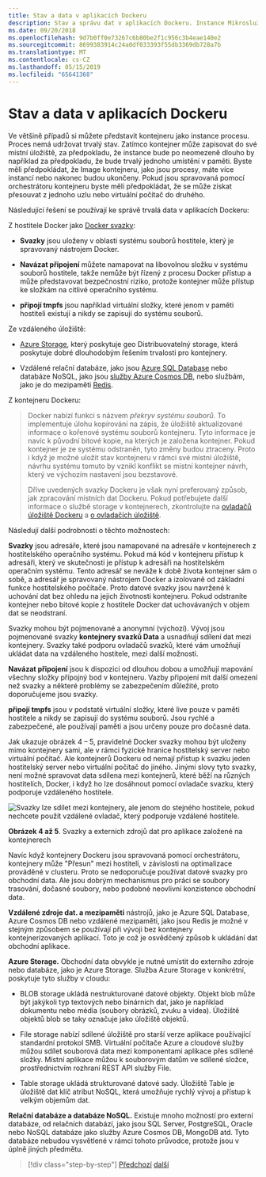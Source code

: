 ```yaml
---
title: Stav a data v aplikacích Dockeru
description: Stav a správu dat v aplikacích Dockeru. Instance Mikroslužeb jsou postradatelnými, ale DATA nejsou, jak o to postarají s využitím mikroslužeb.
ms.date: 09/20/2018
ms.openlocfilehash: 9d7b0ff0e73267c6b80be2f1c956c3b4eae140e2
ms.sourcegitcommit: 8699383914c24a0df033393f55db3369db728a7b
ms.translationtype: MT
ms.contentlocale: cs-CZ
ms.lasthandoff: 05/15/2019
ms.locfileid: "65641368"
---
```

# <a name="state-and-data-in-docker-applications"></a>Stav a data v aplikacích Dockeru

Ve většině případů si můžete představit kontejneru jako instance procesu. Proces nemá udržovat trvalý stav. Zatímco kontejner může zapisovat do své místní úložiště, za předpokladu, že instance bude po neomezeně dlouho by například za předpokladu, že bude trvalý jednoho umístění v paměti. Byste měli předpokládat, že Image kontejneru, jako jsou procesy, máte více instancí nebo nakonec budou ukončeny. Pokud jsou spravovaná pomocí orchestrátoru kontejneru byste měli předpokládat, že se může získat přesouvat z jednoho uzlu nebo virtuální počítač do druhého.

Následující řešení se používají ke správě trvalá data v aplikacích Dockeru:

Z hostitele Docker jako [Docker svazky](https://docs.docker.com/engine/admin/volumes/):

- **Svazky** jsou uloženy v oblasti systému souborů hostitele, který je spravovaný nástrojem Docker.

- **Navázat připojení** můžete namapovat na libovolnou složku v systému souborů hostitele, takže nemůže být řízený z procesu Docker přístup a může představovat bezpečnostní riziko, protože kontejner může přístup ke složkám na citlivé operačního systému.

- **připojí tmpfs** jsou například virtuální složky, které jenom v paměti hostiteli existují a nikdy se zapisují do systému souborů.

Ze vzdáleného úložiště:

- [Azure Storage](https://azure.microsoft.com/documentation/services/storage/), který poskytuje geo Distribuovatelný storage, která poskytuje dobré dlouhodobým řešením trvalosti pro kontejnery.

- Vzdálené relační databáze, jako jsou [Azure SQL Database](https://azure.microsoft.com/services/sql-database/) nebo databáze NoSQL, jako jsou [služby Azure Cosmos DB](https://docs.microsoft.com/azure/cosmos-db/introduction), nebo službám, jako je do mezipaměti [Redis](https://redis.io/).

Z kontejneru Dockeru:

> Docker nabízí funkci s názvem *překryv systému souborů*. To implementuje úlohu kopírování na zápis, že úložiště aktualizované informace o kořenové systému souborů kontejneru. Tyto informace je navíc k původní bitové kopie, na kterých je založena kontejner. Pokud kontejner je ze systému odstraněn, tyto změny budou ztraceny. Proto i když je možné uložit stav kontejneru v rámci své místní úložiště, návrhu systému tomuto by vznikl konflikt se místní kontejner návrh, který ve výchozím nastavení jsou bezstavové.
>
> Dříve uvedených svazky Dockeru je však nyní preferovaný způsob, jak zpracování místních dat Dockeru. Pokud potřebujete další informace o službě storage v kontejnerech, zkontrolujte na [ovladačů úložiště Dockeru](https://docs.docker.com/storage/storagedriver/select-storage-driver/) a [o ovladačích úložiště](https://docs.docker.com/storage/storagedriver/).

Následují další podrobnosti o těchto možnostech:

**Svazky** jsou adresáře, které jsou namapované na adresáře v kontejnerech z hostitelského operačního systému. Pokud má kód v kontejneru přístup k adresáři, který ve skutečnosti je přístup k adresáři na hostitelském operačním systému. Tento adresář se neváže k době života kontejner sám o sobě, a adresář je spravovaný nástrojem Docker a izolovaně od základní funkce hostitelského počítače. Proto datové svazky jsou navržené k uchování dat bez ohledu na jejich životnosti kontejneru. Pokud odstraníte kontejner nebo bitové kopie z hostitele Docker dat uchovávaných v objem dat se neodstraní.

Svazky mohou být pojmenované a anonymní (výchozí). Vývoj jsou pojmenované svazky **kontejnery svazků Data** a usnadňují sdílení dat mezi kontejnery. Svazky také podporu ovladačů svazků, které vám umožňují ukládat data na vzdáleného hostitele, mezi další možnosti.

**Navázat připojení** jsou k dispozici od dlouhou dobou a umožňují mapování všechny složky přípojný bod v kontejneru. Vazby připojení mít další omezení než svazky a některé problémy se zabezpečením důležité, proto doporučujeme jsou svazky.

**připojí tmpfs** jsou v podstatě virtuální složky, které live pouze v paměti hostitele a nikdy se zapisují do systému souborů. Jsou rychlé a zabezpečené, ale používají paměti a jsou určeny pouze pro dočasné data.

Jak ukazuje obrázek 4 – 5, pravidelné Docker svazky mohou být uloženy mimo kontejnery sami, ale v rámci fyzické hranice hostitelský server nebo virtuální počítač. Ale kontejnerů Dockeru od nemají přístup k svazku jeden hostitelský server nebo virtuální počítač do jiného. Jinými slovy tyto svazky, není možné spravovat data sdílena mezi kontejnerů, které běží na různých hostitelích, Docker, i když ho lze dosáhnout pomocí ovladače svazku, který podporuje vzdáleného hostitele.

![Svazky lze sdílet mezi kontejnery, ale jenom do stejného hostitele, pokud nechcete použít vzdálené ovladač, který podporuje vzdálené hostitele. ](./media/image5.png)

**Obrázek 4 až 5**. Svazky a externích zdrojů dat pro aplikace založené na kontejnerech

Navíc když kontejnery Dockeru jsou spravovaná pomocí orchestrátoru, kontejnery může "Přesun" mezi hostiteli, v závislosti na optimalizace prováděné v clusteru. Proto se nedoporučuje používat datové svazky pro obchodní data. Ale jsou dobrým mechanismus pro práci se soubory trasování, dočasné soubory, nebo podobné neovlivní konzistence obchodní data.

**Vzdálené zdroje dat. a mezipaměti** nástrojů, jako je Azure SQL Database, Azure Cosmos DB nebo vzdálené mezipaměti, jako jsou Redis je možné v stejným způsobem se používají při vývoji bez kontejnery kontejnerizovaných aplikací. Toto je což je osvědčený způsob k ukládání dat obchodní aplikace.

**Azure Storage.** Obchodní data obvykle je nutné umístit do externího zdroje nebo databáze, jako je Azure Storage. Služba Azure Storage v konkrétní, poskytuje tyto služby v cloudu:

- BLOB storage ukládá nestrukturované datové objekty. Objekt blob může být jakýkoli typ textových nebo binárních dat, jako je například dokumentu nebo média (soubory obrázků, zvuku a videa). Úložiště objektů blob se taky označuje jako úložiště objektů.

- File storage nabízí sdílené úložiště pro starší verze aplikace používající standardní protokol SMB. Virtuální počítače Azure a cloudové služby můžou sdílet souborová data mezi komponentami aplikace přes sdílené složky. Místní aplikace můžou k souborovým datům ve sdílené složce, prostřednictvím rozhraní REST API služby File.

- Table storage ukládá strukturované datové sady. Úložiště Table je úložiště dat klíč atribut NoSQL, která umožňuje rychlý vývoj a přístup k velkým objemům dat.

**Relační databáze a databáze NoSQL.** Existuje mnoho možností pro externí databáze, od relačních databází, jako jsou SQL Server, PostgreSQL, Oracle nebo NoSQL databáze jako služby Azure Cosmos DB, MongoDB atd. Tyto databáze nebudou vysvětlené v rámci tohoto průvodce, protože jsou v úplně jiných předmětu.

>[!div class="step-by-step"]
>[Předchozí](containerize-monolithic-applications.md)
>[další](service-oriented-architecture.md)

